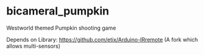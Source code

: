 # bicameral_pumpkin
Westworld themed Pumpkin shooting game


Depends on Library:
https://github.com/etix/Arduino-IRremote (A fork which allows multi-sensors)
